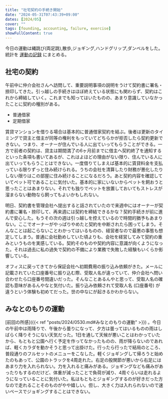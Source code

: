 ```yaml
---
title: "社宅契約の手続き開始"
date: "2024-05-31T07:43:39+09:00"
dates: [2024/05]
cover: ""
tags: [founding, accounting, failure, exercise]
showFullContent: true
---
```


今日の運動は縄跳び(両足跳),散歩,ジョギング,ハンドグリップ,ダンベルをした。統計を [運動の記録](https://docs.google.com/spreadsheets/d/1bg85QtM-LciUgey8I79uI7vW2PEwsP6TVdeIRVkACBg/edit?usp=sharing) にまとめる。

## 社宅の契約

午前中に仲介会社さんへ訪問して、重要説明事項の説明をうけて契約書に署名・捺印してきた。引っ越しの手続きはほぼ終えている状態にも関わらず、契約はこれから締結していく。これまでも知ってはいたものの、あまり意識していなかったことに契約の種別がある。

* 普通借家
* 定期借家

賃貸マンションを借りる場合は基本的に普通借家契約を結ぶ。後者は更新のタイミングで貸主と借主が同等の権利をもっていてどちらかが拒否したら契約更新できない。つまり、オーナーが住んでいる人に出ていってもらうことができる。一方で前者の契約は、貸主は期間満了の6ヶ月前までに借主へ契約終了を通知するといった条項も書いてあるが、これはよほどの理由がない限り、住んでいる人に出ていってもらうことはできない。一度借りてしまえば基本的に賃貸料金を支払っている限りずっと住み続けられる。うちの会社を清算したり財務が悪化したりしない限りはこの部屋に住み続けることになるだろう。あと契約内容を確認していてペット可であることに気付いた。基本的に家にいないからペットを飼おうと思ったことはあまりない。それでも独りでペットを放置しておいてもストレスが溜まらない動物なら飼ってもよいかもしれない。

明日、契約書を管理会社へ提出すると話されていたので来週中にはオーナーが契約書に署名・捺印して、再来週には契約を締結できるかな？契約手続きが前に進んで安心した。もうその次の週は引っ越しを控えているので時間的猶予もあまりない。ここでオーナーがやっぱりやめたと契約を中断されたら困ってしまう。そんなことは起こらないことわかってはいるものの、経営者なので最悪の事態も想定してしまう。普通に会社勤めしていた頃よりも、会社を経営してみて契約の重みというものを実感している。契約そのものや契約内容に意識が向くようになった。それは過去に私の過失で契約の不備により業務で失敗した経験もいくらか影響している。

オフィスに戻ってきてから保証会社へ初期費用の振り込み依頼がきた。メールに記載されていた口座番号に振り込む際、受取人名が違っていて、仲介会社へ問い合わせたら口座番号間違いだった。そんなことあるんやと思って、受取人名の確認も意味があるんやなと気付いた。振り込み依頼されて受取人名 (口座番号) が違うという体験も初めてだった。世の中なにが起きるかわからない。

## みなとのもりの運動

[前回の所感]({{< ref "posts/2024/0530.md#みなとのもりの運動" >}}) 。今日の午前中は雨降りで、午後から曇りになって、夕方は曇ってはいるものの雨はしばらく降りそうにない天気だった。1日を通して天候が悪いことはわかっていたから、もともと公園へ行く予定を作ってなかったものの、雨が降らないのであれば、軽くカラダを動かそうと思って出掛けた。行ったら行ったで結局のところ、普段通りのフルセットのメニューをこなした。軽くジョギングして帰ろうと始めたのもあって、公園のトラックを4周走れた。右足の股関節が悪いから右足にはあまり力を入れられない。力を入れると痛みがある。ジョギングなども痛みがあったりもするのだけど、体重が減ったことで負荷が減り、4周ぐらいは走れるようになっていることに気付いた。私はもともとジョギングするのが好きだった方なので走れることそのものがやや嬉しい。但し、大きく力は入れられないので速いペースでジョギングすることはできない。
